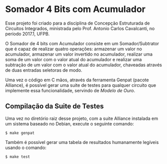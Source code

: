 # Somador 4 Bits com Acumulador
Esse projeto foi criado para a disciplina de Concepção Estruturada de Circuitos
Integrados, ministrada pelo Prof. Antonio Carlos Cavalcanti, no período 2017.1, UFPB.

O Somador de 4 bits com Acumulador consiste em um Somador/Subtrator que
é capaz de realizar quatro operações: armazenar um valor no acumulador,
armazenar um valor invertido no acumulador, realizar uma soma de um valor
com o valor atual do acumulador e realizar uma subtração de um valor com o
valor atual do acumulador, chaveadas através de duas entradas seletoras de
modo.

Uma vez o código em C mãos, através da ferramenta Genpat (pacote Alliance), é
possível gerar uma suite de testes para qualquer circuito que implemente essa
funcionalidade, servindo de *Modelo de Ouro*.

## Compilação da Suite de Testes
Uma vez no diretório raiz desse projeto, com a suite Alliance instalada
em um sistema baseado no Debian, execute o seguinte comando:

    $ make genpat

Também é possível gerar uma tabela de resultados humanamente legíveis usando
o comando:

	$ make test
